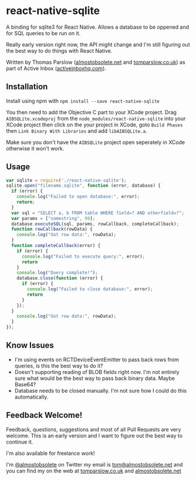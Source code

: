# react-native-sqlite

A binding for sqlite3 for React Native. Allows a database to be oppened and for SQL queries to be run on it.

Really early version right now, the API might change and I'm still figuring out the best way to do things with React Native.

Written by Thomas Parslow
([almostobsolete.net](http://almostobsolete.net) and
[tomparslow.co.uk](http://tomparslow.co.uk)) as part of Active Inbox
([activeinboxhq.com](http://activeinboxhq.com/)).

## Installation

Install using npm with `npm install --save react-native-sqlite`

You then need to add the Objective C part to your XCode project. Drag
`AIBSQLite.xcodeproj` from the `node_modules/react-native-sqlite` into
your XCode project then click on the your project in XCode, goto
`Build Phases` then `Link Binary With Libraries` and add
`libAIBSQLite.a`.

Make sure you don't have the `AIBSQLite` project open seperately in
XCode otherwise it won't work.

## Usage

```javascript
var sqlite = require('./react-native-sqlite');
sqlite.open("filename.sqlite", function (error, database) {
  if (error) {
    console.log("Failed to open database:", error);
    return;
  }
  var sql = "SELECT a, b FROM table WHERE field=? AND otherfield=?";
  var params = ["somestring", 99];
  database.executeSQL(sql, params, rowCallback, completeCallback);
  function rowCallback(rowData) {
    console.log("Got row data:", rowData);
  }
  function completeCallback(error) {
    if (error) {
      console.log("Failed to execute query:", error);
      return
    }
    console.log("Query complete!");
    database.close(function (error) {
      if (error) {
        console.log("Failed to close database:", error);
        return
      }
    });
  }
    console.log("Got row data:", rowData);
  }
});
```

## Know Issues

- I'm using events on RCTDeviceEventEmitter to pass back rows from
  queries, is this the best way to do it?
- Doesn't supporting reading of BLOB fields right now. I'm not entirely sure what
  would be the best way to pass back binary data. Maybe Base64?
- Database needs to be closed manually. I'm not sure how I could do
  this automatically.


## Feedback Welcome!

Feedback, questions, suggestions and most of all Pull Requests are
very welcome. This is an early version and I want to figure out the
best way to continue it.

I'm also available for freelance work!

I'm [@almostobsolete](http://twitter.com/almostobsolete) on Twitter my
email is [tom@almostobsolete.net](mailto:tom@almostobsolete.net) and
you can find my on the web at
[tomparslow.co.uk](http://tomparslow.co.uk) and
[almostobsolete.net](http://almostobsolete.net)

